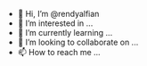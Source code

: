 - 👋 Hi, I’m @rendyalfian
- 👀 I’m interested in ...
- 🌱 I’m currently learning ...
- 💞️ I’m looking to collaborate on ...
- 📫 How to reach me ...

<!---
rendyalfian/rendyalfian is a ✨ special ✨ repository because its `README.md` (this file) appears on your GitHub profile.
You can click the Preview link to take a look at your changes.
--->
